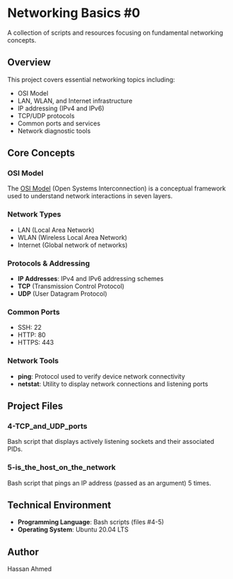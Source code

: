 # Networking Basics #0

A collection of scripts and resources focusing on fundamental networking concepts.

## Overview

This project covers essential networking topics including:
- OSI Model
- LAN, WLAN, and Internet infrastructure
- IP addressing (IPv4 and IPv6)
- TCP/UDP protocols
- Common ports and services
- Network diagnostic tools

## Core Concepts

### OSI Model
The [OSI Model](https://searchnetworking.techtarget.com/definition/OSI) (Open Systems Interconnection) is a conceptual framework used to understand network interactions in seven layers.

### Network Types
- LAN (Local Area Network)
- WLAN (Wireless Local Area Network)
- Internet (Global network of networks)

### Protocols & Addressing
- **IP Addresses**: IPv4 and IPv6 addressing schemes
- **TCP** (Transmission Control Protocol)
- **UDP** (User Datagram Protocol)

### Common Ports
- SSH: 22
- HTTP: 80
- HTTPS: 443

### Network Tools
- **ping**: Protocol used to verify device network connectivity
- **netstat**: Utility to display network connections and listening ports

## Project Files

### 4-TCP_and_UDP_ports
Bash script that displays actively listening sockets and their associated PIDs.

### 5-is_the_host_on_the_network
Bash script that pings an IP address (passed as an argument) 5 times.

## Technical Environment

- **Programming Language**: Bash scripts (files #4-5)
- **Operating System**: Ubuntu 20.04 LTS

## Author

Hassan Ahmed